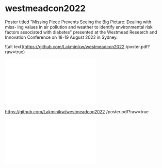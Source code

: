 # westmeadcon2022

Poster titled "Missing Piece Prevents Seeing the Big Picture: Dealing with miss-
ing values in air pollution and weather to identify environmental risk factors
associated with diabetes" presented at the Westmead Research and Innovation
Conference on 18-19 August 2022 in Sydney.

![alt text](https://github.com/Lakminikw/westmeadcon2022
/poster.pdf?raw=true)

![](poster.pdf?raw=true "Title")

https://github.com/Lakminikw/westmeadcon2022
/poster.pdf?raw=true

![Screenshot](poster.pdf)

